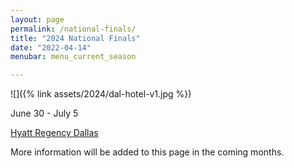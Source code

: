 ```yaml
---
layout: page
permalink: /national-finals/
title: "2024 National Finals"
date: "2022-04-14"
menubar: menu_current_season

---
```


![]({% link assets/2024/dal-hotel-v1.jpg %})

June 30 - July 5

[Hyatt Regency Dallas](https://www.hyatt.com/en-US/hotel/texas/hyatt-regency-dallas/dfwrd)

More information will be added to this page in the coming months.

